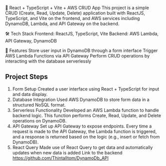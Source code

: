 🚀 React + TypeScript + Vite + AWS CRUD App
This project is a simple CRUD (Create, Read, Update, Delete) application built with ReactJS, TypeScript, and Vite on the frontend, and AWS services including DynamoDB, Lambda, and API Gateway on the backend.

🛠 Tech Stack
Frontend: ReactJS, TypeScript, Vite
Backend: AWS Lambda, API Gateway, DynamoDB

🔧 Features
Store user input in DynamoDB through a form interface
Trigger AWS Lambda Functions via API Gateway
Perform CRUD operations by interacting with the database serverlessly

## Project Steps
1. Form Setup
Created a user interface using React + TypeScript for input and data display.
2. Database Integration
Used AWS DynamoDB to store form data in a structured NoSQL format.
3. Serverless Functionality
Developed an AWS Lambda function to handle backend logic.
This function performs Create, Read, Update, and Delete operations on DynamoDB.
4. API Gateway
Set up API Gateway to expose endpoints.
Every time a request is made to the API Gateway, the Lambda function is triggered, and a response is returned based on the logic (e.g., insert or fetch from DynamoDB).
5. React Query
Made use of React Query to get data and automatically updates when new data is added
Link to the backend https://github.com/Thintalltom/DynamoDb_API

